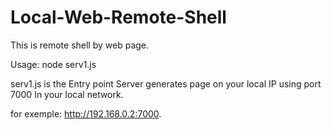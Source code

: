 # Local-Web-Remote-Shell
This is remote shell by web page.

Usage:
node serv1.js 

serv1.js is the Entry point
 Server generates page on your local IP using port 7000 In your local network.
 
for exemple: http://192.168.0.2:7000. 
